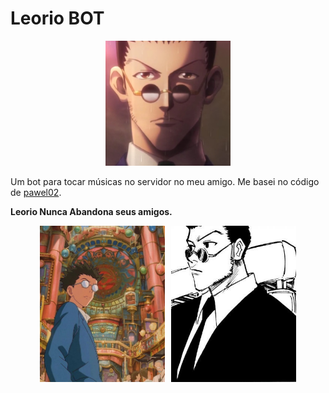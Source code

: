 # Leorio BOT

<div align="center">
<img src="assets/leorio.jpeg" alt="Leorio Sigma" width="200" height="200" />
</div>

Um bot para tocar músicas no servidor no meu amigo. Me basei no código de [pawel02](https://github.com/pawel02/discord-js-music-bot).

**Leorio Nunca Abandona seus amigos.**

<div style="display: flex; justify-content: center; gap: 10px;">
  <img src="assets/leorio2.jpg" alt="Leorio Ghibli" width="200">
  <img src="assets/leorio3.jpg" alt="Leorio Manga" width="200">
</div>

